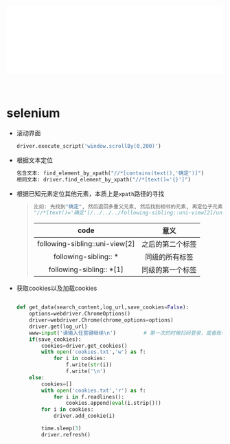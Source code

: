 <div id="navifation" class='headbar'>
    <iframe id='head' align="center" width="100%" height="160" src="python_index.html"  frameborder="no" border="0" marginwidth="0" marginheight="px" scrolling="no" ></iframe>
</div>
<style>
    .headbar{text-align:center}
    .iframe{margin:0 auto;}
</style>
<script>
    var oDiv = document.getElementById('head');
    oDiv.style.position = 'fixed'; oDiv.style.top = '0px'; oDiv.style.left = '0px';
    document.title="python/selenium";
</script>
<br><br>
<!-- ___________________________________________ -->
<!-- ___________________________________________ -->

# selenium

* 滚动界面
    ```python
    driver.execute_script('window.scrollBy(0,200)')
    ```

* 根据文本定位
    ```python
    包含文本: find_element_by_xpath("//*[contains(text(),'确定')]")
    相同文本: driver.find_element_by_xpath("//*[text()='{}']")
    ```
* 根据已知元素定位其他元素，本质上是`xpath`路径的寻找
    >  ```python
    > 比如: 先找到"确定", 然后退回多重父元素, 然后找到相邻的元素, 再定位子元素
    > "//*[text()='确定']/../../../following-sibling::uni-view[2]/uni-view/uni-view[2]/uni-text/span"
    > ```
    >
    >   |  code   | 意义  |
    >   |  :--:  | :--: |
    >   | following-sibling::uni-view[2]  | 之后的第二个标签 |
    >   | following-sibling:: *  | 同级的所有标签 |
    >   | following-sibling:: *[1] | 同级的第一个标签 |

* 获取cookies以及加载cookies
    ```python

    def get_data(search_content,log_url,save_cookies=False):
        options=webdriver.ChromeOptions()
        driver=webdriver.Chrome(chrome_options=options)
        driver.get(log_url)
        www=input('请输入任意键继续\n')         # 第一次的时候扫码登录，或者账号登录，然后继续
        if(save_cookies):
            cookies=driver.get_cookies()
            with open('cookies.txt','w') as f:
                for i in cookies:
                    f.write(str(i))
                    f.write('\n')
        else:
            cookies=[]
            with open('cookies.txt','r') as f:
                for i in f.readlines():
                    cookies.append(eval(i.strip()))
            for i in cookies:
                driver.add_cookie(i)

            time.sleep(3)
            driver.refresh()
    ```
